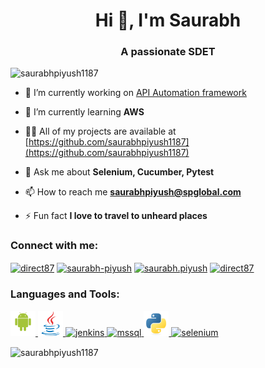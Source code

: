 <h1 align="center">Hi 👋, I'm Saurabh</h1>
<h3 align="center">A passionate SDET</h3>

<p align="left"> <img src="https://komarev.com/ghpvc/?username=saurabhpiyush1187&label=Profile%20views&color=0e75b6&style=flat" alt="saurabhpiyush1187" /> </p>

- 🔭 I’m currently working on [API Automation framework](https://github.com/saurabhpiyush1187/webapp_api_framework)

- 🌱 I’m currently learning **AWS**

- 👨‍💻 All of my projects are available at [https://github.com/saurabhpiyush1187](https://github.com/saurabhpiyush1187)

- 💬 Ask me about **Selenium, Cucumber, Pytest**

- 📫 How to reach me **saurabhpiyush@spglobal.com**

- ⚡ Fun fact **I love to travel to unheard places**

<h3 align="left">Connect with me:</h3>
<p align="left">
<a href="https://twitter.com/direct87" target="blank"><img align="center" src="https://cdn.jsdelivr.net/npm/simple-icons@3.0.1/icons/twitter.svg" alt="direct87" height="30" width="40" /></a>
<a href="https://linkedin.com/in/saurabh-piyush-/" target="blank"><img align="center" src="https://cdn.jsdelivr.net/npm/simple-icons@3.0.1/icons/linkedin.svg" alt="saurabh-piyush" height="30" width="40" /></a>
<a href="https://fb.com/saurabh.piyush" target="blank"><img align="center" src="https://cdn.jsdelivr.net/npm/simple-icons@3.0.1/icons/facebook.svg" alt="saurabh.piyush" height="30" width="40" /></a>
<a href="https://www.hackerrank.com/direct87" target="blank"><img align="center" src="https://cdn.jsdelivr.net/npm/simple-icons@3.0.1/icons/hackerrank.svg" alt="direct87" height="30" width="40" /></a>
</p>

<h3 align="left">Languages and Tools:</h3>
<p align="left"> <a href="https://developer.android.com" target="_blank"> <img src="https://raw.githubusercontent.com/devicons/devicon/master/icons/android/android-original-wordmark.svg" alt="android" width="40" height="40"/> </a> <a href="https://www.java.com" target="_blank"> <img src="https://raw.githubusercontent.com/devicons/devicon/master/icons/java/java-original.svg" alt="java" width="40" height="40"/> </a> <a href="https://www.jenkins.io" target="_blank"> <img src="https://www.vectorlogo.zone/logos/jenkins/jenkins-icon.svg" alt="jenkins" width="40" height="40"/> </a> <a href="https://www.microsoft.com/en-us/sql-server" target="_blank"> <img src="https://cdn.worldvectorlogo.com/logos/microsoft-sql-server.svg" alt="mssql" width="40" height="40"/> </a> <a href="https://www.python.org" target="_blank"> <img src="https://raw.githubusercontent.com/devicons/devicon/master/icons/python/python-original.svg" alt="python" width="40" height="40"/> </a> <a href="https://www.selenium.dev" target="_blank"> <img src="https://raw.githubusercontent.com/detain/svg-logos/780f25886640cef088af994181646db2f6b1a3f8/svg/selenium-logo.svg" alt="selenium" width="40" height="40"/> </a> </p>

<p><img align="center" src="https://github-readme-stats.vercel.app/api/top-langs?username=saurabhpiyush1187&show_icons=true&locale=en&layout=compact" alt="saurabhpiyush1187" /></p>

